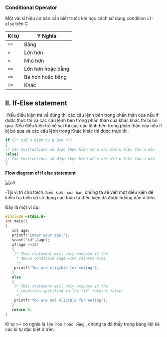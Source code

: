 ### Conditional Operator

Một vài kí hiệu cơ bản cần biết trước khi học cách sử dụng condition `if-else` trên C 

|  Kí tự | Y Nghĩa  |
| ------------ | ------------ |
| `==`  | Bằng  |
| `>`  | Lớn hơn  |
|  `<` | Nhỏ hơn  |
| `>=`  | Lớn hơn hoặc bằng  |
| `<=`  | Bé hơn hoặc bằng  |
| `!=`  | Khác  |

## II. If-Else statement
 
-Nếu điều kiện trả về đúng thì các câu lệnh bên trong phần thân của nếu if được thực thi và các câu lệnh bên trong phần thân của khác khác thì bị bỏ qua.
Nếu điều kiện trả về sai thì các câu lệnh bên trong phần thân của nếu if bị bỏ qua và các câu lệnh trong Khác khác thì được thực thi.

```c
if (/* Điều kiện của bạn */)
{ 
// Các Instructions sẽ được thực hiện nếu như điều kiện thỏa mãn 
}else{
// Các Instructions sẽ được thực hiện nếu như điều kiện thỏa mãn 
}
```
**Flow diagram of if else statement**

![alt](https://github.com/AnestLearning/Course-C-Fundamentals/blob/master/Images/if%20(1).jpeg)

-Tại vị trí chú thích `điều kiện của bạn`, chúng ta sẽ viết một điều kiện để kiểm tra biến số sử dụng các toán tử điều kiện đã được hướng dẫn ở trên.

Đây là một ví dụ:
```c
#include <stdio.h>
int main()
{
   int age;
   printf("Enter your age:");
   scanf("%d",&age);
   if(age >=18)
   {
	/* This statement will only execute if the
	 * above condition (age>=18) returns true
	 */
	printf("You are eligible for voting");
   }
   else
   {
	/* This statement will only execute if the
	 * condition specified in the "if" returns false.
	 */
	printf("You are not eligible for voting");
   }
   return 0;
}
```
Kí tự >= có nghĩa là `lớn hơn hoặc bằng` , chúng ta đã thấy trong bảng liệt kê các kí tự đặc biệt ở trên. 
